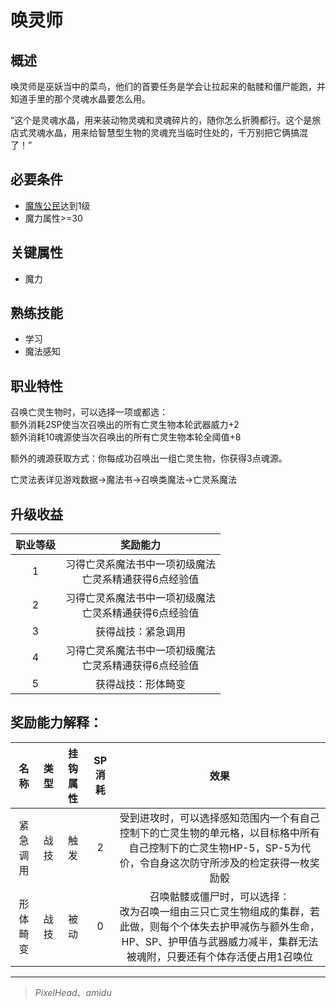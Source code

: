 # 唤灵师

## 概述

唤灵师是巫妖当中的菜鸟，他们的首要任务是学会让拉起来的骷髅和僵尸能跑，并知道手里的那个灵魂水晶要怎么用。

“这个是灵魂水晶，用来装动物灵魂和灵魂碎片的，随你怎么折腾都行。这个是旅店式灵魂水晶，用来给智慧型生物的灵魂充当临时住处的，千万别把它俩搞混了！”

## 必要条件

* <a href="../../basicJob/citizen" target="_blank">魔族公民</a>达到1级
* 魔力属性>=30

## 关键属性

* 魔力

## 熟练技能

* 学习
* 魔法感知
  
## 职业特性

召唤亡灵生物时，可以选择一项或都选：<br>
额外消耗2SP使当次召唤出的所有亡灵生物本轮武器威力+2<br>
额外消耗10魂源使当次召唤出的所有亡灵生物本轮全阈值+8

额外的魂源获取方式：你每成功召唤出一组亡灵生物，你获得3点魂源。

亡灵法表详见游戏数据→魔法书→召唤类魔法→亡灵系魔法

## 升级收益

职业等级|奖励能力
:--:|:--:
1|习得亡灵系魔法书中一项初级魔法<br>亡灵系精通获得6点经验值
2|习得亡灵系魔法书中一项初级魔法<br>亡灵系精通获得6点经验值
3|获得战技：紧急调用
4|习得亡灵系魔法书中一项初级魔法<br>亡灵系精通获得6点经验值
5|获得战技：形体畸变

## 奖励能力解释：

名称|类型|挂钩属性|SP消耗|效果
:--:|:--:|:--:|:--:|:--:
紧急调用|战技|触发|2|受到进攻时，可以选择感知范围内一个有自己控制下的亡灵生物的单元格，以目标格中所有自己控制下的亡灵生物HP-5，SP-5为代价，令自身这次防守所涉及的检定获得一枚奖励骰
形体畸变|战技|被动|0|召唤骷髅或僵尸时，可以选择：<br>改为召唤一组由三只亡灵生物组成的集群，若此做，则每个个体失去护甲减伤与额外生命，HP、SP、护甲值与武器威力减半，集群无法被魂附，只要还有个体存活便占用1召唤位

---

> *PixelHead*、*amidu*